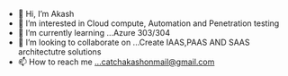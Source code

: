 - 👋 Hi, I’m Akash
- 👀 I’m interested in Cloud compute, Automation and Penetration testing 
- 🌱 I’m currently learning ...Azure 303/304
- 💞️ I’m looking to collaborate on ...Create IAAS,PAAS AND SAAS architectutre solutions
- 📫 How to reach me ...catchakashonmail@gmail.com

<!---
CodeTillMars/CodeTillMars is a ✨ special ✨ repository because its `README.md` (this file) appears on your GitHub profile.
You can click the Preview link to take a look at your changes.
--->
